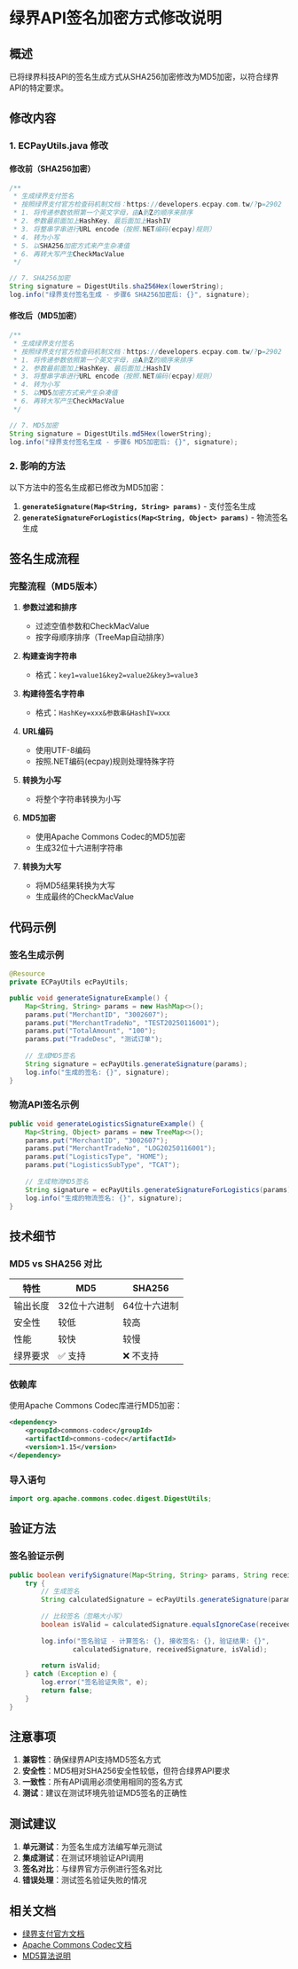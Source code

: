 # 绿界API签名加密方式修改说明

## 概述

已将绿界科技API的签名生成方式从SHA256加密修改为MD5加密，以符合绿界API的特定要求。

## 修改内容

### 1. ECPayUtils.java 修改

#### 修改前（SHA256加密）
```java
/**
 * 生成绿界支付签名
 * 按照绿界支付官方检查码机制文档：https://developers.ecpay.com.tw/?p=2902
 * 1. 将传递参数依照第一个英文字母，由A到Z的顺序来排序
 * 2. 参数最前面加上HashKey、最后面加上HashIV
 * 3. 将整串字串进行URL encode（按照.NET编码(ecpay)规则）
 * 4. 转为小写
 * 5. 以SHA256加密方式来产生杂凑值
 * 6. 再转大写产生CheckMacValue
 */

// 7. SHA256加密
String signature = DigestUtils.sha256Hex(lowerString);
log.info("绿界支付签名生成 - 步骤6 SHA256加密后: {}", signature);
```

#### 修改后（MD5加密）
```java
/**
 * 生成绿界支付签名
 * 按照绿界支付官方检查码机制文档：https://developers.ecpay.com.tw/?p=2902
 * 1. 将传递参数依照第一个英文字母，由A到Z的顺序来排序
 * 2. 参数最前面加上HashKey、最后面加上HashIV
 * 3. 将整串字串进行URL encode（按照.NET编码(ecpay)规则）
 * 4. 转为小写
 * 5. 以MD5加密方式来产生杂凑值
 * 6. 再转大写产生CheckMacValue
 */

// 7. MD5加密
String signature = DigestUtils.md5Hex(lowerString);
log.info("绿界支付签名生成 - 步骤6 MD5加密后: {}", signature);
```

### 2. 影响的方法

以下方法中的签名生成都已修改为MD5加密：

1. **`generateSignature(Map<String, String> params)`** - 支付签名生成
2. **`generateSignatureForLogistics(Map<String, Object> params)`** - 物流签名生成

## 签名生成流程

### 完整流程（MD5版本）

1. **参数过滤和排序**
   - 过滤空值参数和CheckMacValue
   - 按字母顺序排序（TreeMap自动排序）

2. **构建查询字符串**
   - 格式：`key1=value1&key2=value2&key3=value3`

3. **构建待签名字符串**
   - 格式：`HashKey=xxx&参数串&HashIV=xxx`

4. **URL编码**
   - 使用UTF-8编码
   - 按照.NET编码(ecpay)规则处理特殊字符

5. **转换为小写**
   - 将整个字符串转换为小写

6. **MD5加密**
   - 使用Apache Commons Codec的MD5加密
   - 生成32位十六进制字符串

7. **转换为大写**
   - 将MD5结果转换为大写
   - 生成最终的CheckMacValue

## 代码示例

### 签名生成示例

```java
@Resource
private ECPayUtils ecPayUtils;

public void generateSignatureExample() {
    Map<String, String> params = new HashMap<>();
    params.put("MerchantID", "3002607");
    params.put("MerchantTradeNo", "TEST20250116001");
    params.put("TotalAmount", "100");
    params.put("TradeDesc", "测试订单");
    
    // 生成MD5签名
    String signature = ecPayUtils.generateSignature(params);
    log.info("生成的签名: {}", signature);
}
```

### 物流API签名示例

```java
public void generateLogisticsSignatureExample() {
    Map<String, Object> params = new TreeMap<>();
    params.put("MerchantID", "3002607");
    params.put("MerchantTradeNo", "LOG20250116001");
    params.put("LogisticsType", "HOME");
    params.put("LogisticsSubType", "TCAT");
    
    // 生成物流MD5签名
    String signature = ecPayUtils.generateSignatureForLogistics(params);
    log.info("生成的物流签名: {}", signature);
}
```

## 技术细节

### MD5 vs SHA256 对比

| 特性 | MD5 | SHA256 |
|------|-----|--------|
| 输出长度 | 32位十六进制 | 64位十六进制 |
| 安全性 | 较低 | 较高 |
| 性能 | 较快 | 较慢 |
| 绿界要求 | ✅ 支持 | ❌ 不支持 |

### 依赖库

使用Apache Commons Codec库进行MD5加密：

```xml
<dependency>
    <groupId>commons-codec</groupId>
    <artifactId>commons-codec</artifactId>
    <version>1.15</version>
</dependency>
```

### 导入语句

```java
import org.apache.commons.codec.digest.DigestUtils;
```

## 验证方法

### 签名验证示例

```java
public boolean verifySignature(Map<String, String> params, String receivedSignature) {
    try {
        // 生成签名
        String calculatedSignature = ecPayUtils.generateSignature(params);
        
        // 比较签名（忽略大小写）
        boolean isValid = calculatedSignature.equalsIgnoreCase(receivedSignature);
        
        log.info("签名验证 - 计算签名: {}, 接收签名: {}, 验证结果: {}", 
                calculatedSignature, receivedSignature, isValid);
        
        return isValid;
    } catch (Exception e) {
        log.error("签名验证失败", e);
        return false;
    }
}
```

## 注意事项

1. **兼容性**：确保绿界API支持MD5签名方式
2. **安全性**：MD5相对SHA256安全性较低，但符合绿界API要求
3. **一致性**：所有API调用必须使用相同的签名方式
4. **测试**：建议在测试环境先验证MD5签名的正确性

## 测试建议

1. **单元测试**：为签名生成方法编写单元测试
2. **集成测试**：在测试环境验证API调用
3. **签名对比**：与绿界官方示例进行签名对比
4. **错误处理**：测试签名验证失败的情况

## 相关文档

- [绿界支付官方文档](https://developers.ecpay.com.tw/?p=2902)
- [Apache Commons Codec文档](https://commons.apache.org/proper/commons-codec/)
- [MD5算法说明](https://zh.wikipedia.org/wiki/MD5)
